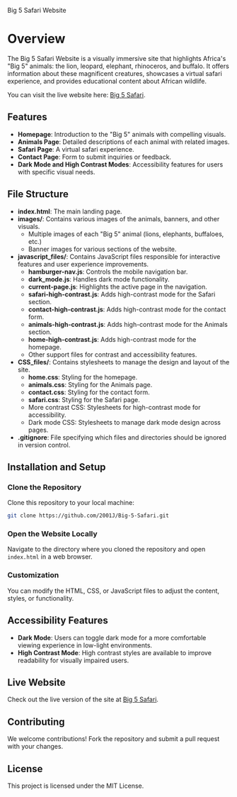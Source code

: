 Big 5 Safari Website
# Overview

The Big 5 Safari Website is a visually immersive site that highlights Africa's "Big 5" animals: the lion, leopard, elephant, rhinoceros, and buffalo. It offers information about these magnificent creatures, showcases a virtual safari experience, and provides educational content about African wildlife.

You can visit the live website here: [Big 5 Safari](https://big5byjoe.vercel.app/html_files/index.html).

## Features

- **Homepage**: Introduction to the "Big 5" animals with compelling visuals.
- **Animals Page**: Detailed descriptions of each animal with related images.
- **Safari Page**: A virtual safari experience.
- **Contact Page**: Form to submit inquiries or feedback.
- **Dark Mode and High Contrast Modes**: Accessibility features for users with specific visual needs.

## File Structure

- **index.html**: The main landing page.
- **images/**: Contains various images of the animals, banners, and other visuals.
  - Multiple images of each "Big 5" animal (lions, elephants, buffaloes, etc.)
  - Banner images for various sections of the website.
- **javascript_files/**: Contains JavaScript files responsible for interactive features and user experience improvements.
  - **hamburger-nav.js**: Controls the mobile navigation bar.
  - **dark_mode.js**: Handles dark mode functionality.
  - **current-page.js**: Highlights the active page in the navigation.
  - **safari-high-contrast.js**: Adds high-contrast mode for the Safari section.
  - **contact-high-contrast.js**: Adds high-contrast mode for the contact form.
  - **animals-high-contrast.js**: Adds high-contrast mode for the Animals section.
  - **home-high-contrast.js**: Adds high-contrast mode for the homepage.
  - Other support files for contrast and accessibility features.
- **CSS_files/**: Contains stylesheets to manage the design and layout of the site.
  - **home.css**: Styling for the homepage.
  - **animals.css**: Styling for the Animals page.
  - **contact.css**: Styling for the contact form.
  - **safari.css**: Styling for the Safari page.
  - More contrast CSS: Stylesheets for high-contrast mode for accessibility.
  - Dark mode CSS: Stylesheets to manage dark mode design across pages.
- **.gitignore**: File specifying which files and directories should be ignored in version control.

## Installation and Setup

### Clone the Repository

Clone this repository to your local machine:

```bash
git clone https://github.com/2001J/Big-5-Safari.git
```

### Open the Website Locally

Navigate to the directory where you cloned the repository and open `index.html` in a web browser.

### Customization

You can modify the HTML, CSS, or JavaScript files to adjust the content, styles, or functionality.

## Accessibility Features

- **Dark Mode**: Users can toggle dark mode for a more comfortable viewing experience in low-light environments.
- **High Contrast Mode**: High contrast styles are available to improve readability for visually impaired users.

## Live Website

Check out the live version of the site at [Big 5 Safari](https://big5byjoe.vercel.app/html_files/index.html).

## Contributing

We welcome contributions! Fork the repository and submit a pull request with your changes.

## License

This project is licensed under the MIT License.

